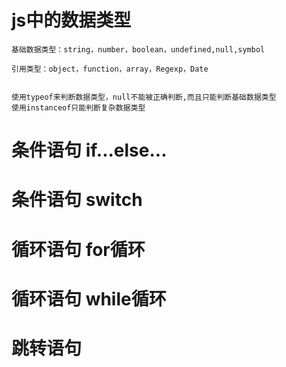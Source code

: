 # js中的数据类型
    基础数据类型：string，number，boolean，undefined,null,symbol

    引用类型：object，function，array，Regexp，Date


    使用typeof来判断数据类型，null不能被正确判断,而且只能判断基础数据类型
    使用instanceof只能判断复杂数据类型

# 条件语句 if...else...

# 条件语句 switch

# 循环语句 for循环

# 循环语句 while循环

# 跳转语句